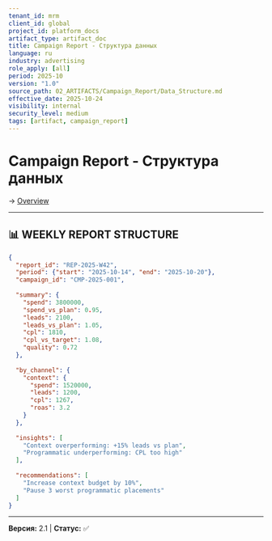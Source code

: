 ```yaml
---
tenant_id: mrm
client_id: global
project_id: platform_docs
artifact_type: artifact_doc
title: Campaign Report - Структура данных
language: ru
industry: advertising
role_apply: [all]
period: 2025-10
version: "1.0"
source_path: 02_ARTIFACTS/Campaign_Report/Data_Structure.md
effective_date: 2025-10-24
visibility: internal
security_level: medium
tags: [artifact, campaign_report]
---
```


# Campaign Report - Структура данных

→ [Overview](./Overview.md)

---

## 📊 WEEKLY REPORT STRUCTURE

```json
{
  "report_id": "REP-2025-W42",
  "period": {"start": "2025-10-14", "end": "2025-10-20"},
  "campaign_id": "CMP-2025-001",
  
  "summary": {
    "spend": 3800000,
    "spend_vs_plan": 0.95,
    "leads": 2100,
    "leads_vs_plan": 1.05,
    "cpl": 1810,
    "cpl_vs_target": 1.08,
    "quality": 0.72
  },
  
  "by_channel": {
    "context": {
      "spend": 1520000,
      "leads": 1200,
      "cpl": 1267,
      "roas": 3.2
    }
  },
  
  "insights": [
    "Context overperforming: +15% leads vs plan",
    "Programmatic underperforming: CPL too high"
  ],
  
  "recommendations": [
    "Increase context budget by 10%",
    "Pause 3 worst programmatic placements"
  ]
}
```

---

**Версия:** 2.1 | **Статус:** ✅


